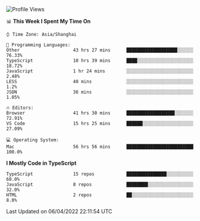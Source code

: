 <!--START_SECTION:waka-->
![Profile Views](http://img.shields.io/badge/Profile%20Views-1-blue)

📊 **This Week I Spent My Time On** 

```text
⌚︎ Time Zone: Asia/Shanghai

💬 Programming Languages: 
Other                    43 hrs 27 mins      ███████████████████░░░░░░   76.33% 
TypeScript               10 hrs 39 mins      ████░░░░░░░░░░░░░░░░░░░░░   18.72% 
JavaScript               1 hr 24 mins        ░░░░░░░░░░░░░░░░░░░░░░░░░   2.48% 
LESS                     40 mins             ░░░░░░░░░░░░░░░░░░░░░░░░░   1.2% 
JSON                     36 mins             ░░░░░░░░░░░░░░░░░░░░░░░░░   1.05%

🔥 Editors: 
Browser                  41 hrs 30 mins      ██████████████████░░░░░░░   72.91% 
VS Code                  15 hrs 25 mins      ██████░░░░░░░░░░░░░░░░░░░   27.09%

💻 Operating System: 
Mac                      56 hrs 56 mins      █████████████████████████   100.0%

```

**I Mostly Code in TypeScript** 

```text
TypeScript               15 repos            ███████████████░░░░░░░░░░   60.0% 
JavaScript               8 repos             ████████░░░░░░░░░░░░░░░░░   32.0% 
HTML                     2 repos             ██░░░░░░░░░░░░░░░░░░░░░░░   8.0%

```



 Last Updated on 06/04/2022 22:11:54 UTC
<!--END_SECTION:waka-->
